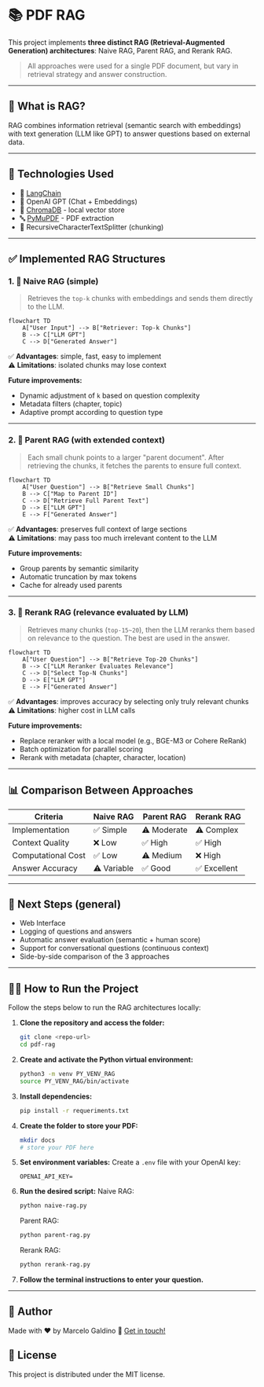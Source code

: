 # 📚 PDF RAG 

This project implements **three distinct RAG (Retrieval-Augmented Generation) architectures**: Naive RAG, Parent RAG, and Rerank RAG.

> All approaches were used for a single PDF document, but vary in retrieval strategy and answer construction.

---

## 🧠 What is RAG?

RAG combines information retrieval (semantic search with embeddings) with text generation (LLM like GPT) to answer questions based on external data.

---

## 🔗 Technologies Used

- 📘 [LangChain](https://www.langchain.com/)
- 🧠 OpenAI GPT (Chat + Embeddings)
- 💾 [ChromaDB](https://www.trychroma.com/) - local vector store
- 🔤 [PyMuPDF](https://pymupdf.readthedocs.io/en/latest/) - PDF extraction
- 🧱 RecursiveCharacterTextSplitter (chunking)

---

## ✅ Implemented RAG Structures

### 1. 🧱 Naive RAG (simple)

> Retrieves the `top-k` chunks with embeddings and sends them directly to the LLM.

```mermaid
flowchart TD
    A["User Input"] --> B["Retriever: Top-k Chunks"]
    B --> C["LLM GPT"]
    C --> D["Generated Answer"]
```

✅ **Advantages**: simple, fast, easy to implement  
⚠️ **Limitations**: isolated chunks may lose context

**Future improvements:**
- Dynamic adjustment of `k` based on question complexity
- Metadata filters (chapter, topic)
- Adaptive prompt according to question type

---

### 2. 🧩 Parent RAG (with extended context)

> Each small chunk points to a larger "parent document". After retrieving the chunks, it fetches the parents to ensure full context.

```mermaid
flowchart TD
    A["User Question"] --> B["Retrieve Small Chunks"]
    B --> C["Map to Parent ID"]
    C --> D["Retrieve Full Parent Text"]
    D --> E["LLM GPT"]
    E --> F["Generated Answer"]
```

✅ **Advantages**: preserves full context of large sections  
⚠️ **Limitations**: may pass too much irrelevant content to the LLM

**Future improvements:**
- Group parents by semantic similarity
- Automatic truncation by max tokens
- Cache for already used parents

---

### 3. 🧠 Rerank RAG (relevance evaluated by LLM)

> Retrieves many chunks (`top-15~20`), then the LLM reranks them based on relevance to the question. The best are used in the answer.

```mermaid
flowchart TD
    A["User Question"] --> B["Retrieve Top-20 Chunks"]
    B --> C["LLM Reranker Evaluates Relevance"]
    C --> D["Select Top-N Chunks"]
    D --> E["LLM GPT"]
    E --> F["Generated Answer"]
```

✅ **Advantages**: improves accuracy by selecting only truly relevant chunks  
⚠️ **Limitations**: higher cost in LLM calls

**Future improvements:**
- Replace reranker with a local model (e.g., BGE-M3 or Cohere ReRank)
- Batch optimization for parallel scoring
- Rerank with metadata (chapter, character, location)

---

## 📊 Comparison Between Approaches

| Criteria              | Naive RAG | Parent RAG | Rerank RAG |
|----------------------|-----------|------------|------------|
| Implementation       | ✅ Simple | ⚠️ Moderate | ⚠️ Complex |
| Context Quality      | ❌ Low    | ✅ High     | ✅ High     |
| Computational Cost   | ✅ Low    | ⚠️ Medium   | ❌ High     |
| Answer Accuracy      | ⚠️ Variable | ✅ Good   | ✅ Excellent|

---

## 🚀 Next Steps (general)

- Web Interface
- Logging of questions and answers
- Automatic answer evaluation (semantic + human score)
- Support for conversational questions (continuous context)
- Side-by-side comparison of the 3 approaches

---

## 🏃‍♂️ How to Run the Project

Follow the steps below to run the RAG architectures locally:

1. **Clone the repository and access the folder:**
   ```zsh
   git clone <repo-url>
   cd pdf-rag
   ```

2. **Create and activate the Python virtual environment:**
   ```zsh
   python3 -m venv PY_VENV_RAG
   source PY_VENV_RAG/bin/activate
   ```

3. **Install dependencies:**
   ```zsh
   pip install -r requeriments.txt
   ```

4. **Create the folder to store your PDF:**
   ```zsh
   mkdir docs
   # store your PDF here
   ```

5. **Set environment variables:**
    Create a `.env` file with your OpenAI key:
     ```env
     OPENAI_API_KEY=
     ```

6. **Run the desired script:**
   Naive RAG:
     ```zsh
     python naive-rag.py
     ```
   Parent RAG:
     ```zsh
     python parent-rag.py
     ```
   Rerank RAG:
     ```zsh
     python rerank-rag.py
     ```

7. **Follow the terminal instructions to enter your question.**

---

## 👤 Author

Made with ♥ by Marcelo Galdino :wave: [Get in touch!](https://www.linkedin.com/in/marcelogaldino/)


## 📝 License

This project is distributed under the MIT license.
